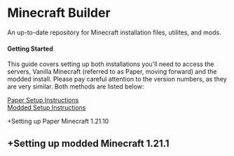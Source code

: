 # Minecraft Builder
An up-to-date repository for Minecraft installation files, utilites, and mods.  
  

#### Getting Started 
This guide covers setting up both installations you'll need to access the servers, Vanilla Minecraft (referred to as Paper, moving forward) and the modded install. Please pay careful attention to the version numbers, as they are very similar. Both methods are listed below:  

[Paper Setup Instructions](#setting_up_paper_minecraft_1.21.10)  
[Modded Setup Instructions](#setting_up_modded_minecraft_1.21.1)


  

+Setting up Paper Minecraft 1.21.10

## +Setting up modded Minecraft 1.21.1
